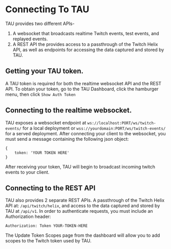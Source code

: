 # Connecting To TAU
TAU provides two different APIs-

1. A websocket that broadcasts realtime Twitch events, test events, and replayed events.
2. A REST API the provides access to a passthrough of the Twitch Helix API, as well as endpoints for accessing the data captured and stored by TAU.

## Getting your TAU token.
A TAU token is required for both the realtime websocket API and the REST API.  To obtain your token, go to the TAU Dashboard, click the hamburger menu, then click `Show Auth Token`

## Connecting to the realtime websocket.
TAU exposes a websocket endpoint at `ws://localhost:PORT/ws/twitch-events/` for a local deployment or `wss://yourdomain:PORT/ws/twitch-events/` for a served deployment.  After connecting your client to the websocket, you must send a message containing the following json object:
```
{ 
    token: 'YOUR TOKEN HERE'
}
```
After receiving your token, TAU will begin to broadcast incoming twitch events to your client.

## Connecting to the REST API
TAU also provides 2 separate REST APIs.  A passthrough of the Twitch Helix API at: `/api/twitch/helix`, and access to the data captured and stored by TAU at `/api/v1`.  In order to authenticate requests, you must include an Authorization header:
```
Authorization: Token YOUR-TOKEN-HERE
```
The Update Token Scopes page from the dashboard will allow you to add scopes to the Twitch token used by TAU.
